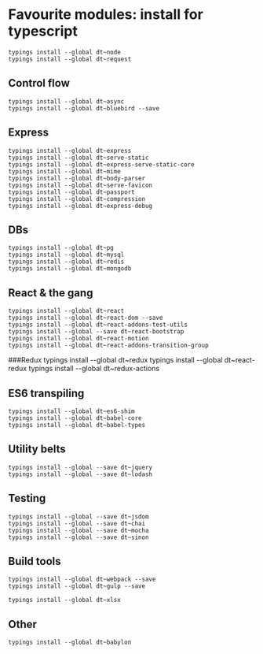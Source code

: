 Favourite modules: install for typescript
=========================================

    typings install --global dt~node
    typings install --global dt~request

Control flow
------------
    typings install --global dt~async
    typings install --global dt~bluebird --save

Express
-------
    typings install --global dt~express
    typings install --global dt~serve-static
    typings install --global dt~express-serve-static-core
    typings install --global dt~mime
    typings install --global dt~body-parser
    typings install --global dt~serve-favicon
    typings install --global dt~passport
    typings install --global dt~compression
    typings install --global dt~express-debug



DBs
---
    typings install --global dt~pg
    typings install --global dt~mysql
    typings install --global dt~redis
    typings install --global dt~mongodb


React & the gang
----------------
    typings install --global dt~react
    typings install --global dt~react-dom --save 
    typings install --global dt~react-addons-test-utils
    typings install --global --save dt~react-bootstrap
    typings install --global dt~react-motion
    typings install --global dt~react-addons-transition-group

###Redux
    typings install --global dt~redux
    typings install --global dt~react-redux
    typings install --global dt~redux-actions

ES6 transpiling
---------------
    typings install --global dt~es6-shim
    typings install --global dt~babel-core
    typings install --global dt~babel-types

Utility belts
-------------
    typings install --global --save dt~jquery
    typings install --global --save dt~lodash

Testing
-------
    typings install --global --save dt~jsdom
    typings install --global --save dt~chai
    typings install --global --save dt~mocha
    typings install --global --save dt~sinon

Build tools
-----------
    typings install --global dt~webpack --save
    typings install --global dt~gulp --save

    typings install --global dt~xlsx


Other
-----
    typings install --global dt~babylon



<!-- 
    typings install --global dt~node
    typings install --global dt~request
    typings install --global dt~async
    typings install --global dt~bluebird --save
    typings install --global dt~webpack --save
    typings install --global dt~gulp --save
    typings install --global dt~xlsx
    typings install --global dt~express
    typings install --global dt~serve-static
    typings install --global dt~express-serve-static-core
    typings install --global dt~mime
    typings install --global dt~body-parser
    typings install --global dt~serve-favicon
    typings install --global dt~passport
    typings install --global dt~compression
    typings install --global dt~express-debug
    typings install --global dt~node
    typings install --global dt~request
    typings install --global dt~async
    typings install --global dt~babel-core
    typings install --global --save dt~jquery
    typings install --global --save dt~lodash
    typings install --global --save dt~chai
    typings install --global --save dt~mocha
    typings install --global --save dt~sinon
    typings install --global dt~react
    typings install --global dt~react-dom --save 
    typings install --global dt~react-addons-test-utils
    typings install --global dt~babel-types
 -->